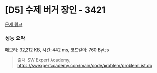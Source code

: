 # [D5] 수제 버거 장인 - 3421 

[문제 링크](https://swexpertacademy.com/main/code/problem/problemDetail.do?contestProbId=AWErcQmKy6kDFAXi) 

### 성능 요약

메모리: 32,212 KB, 시간: 442 ms, 코드길이: 760 Bytes



> 출처: SW Expert Academy, https://swexpertacademy.com/main/code/problem/problemList.do
